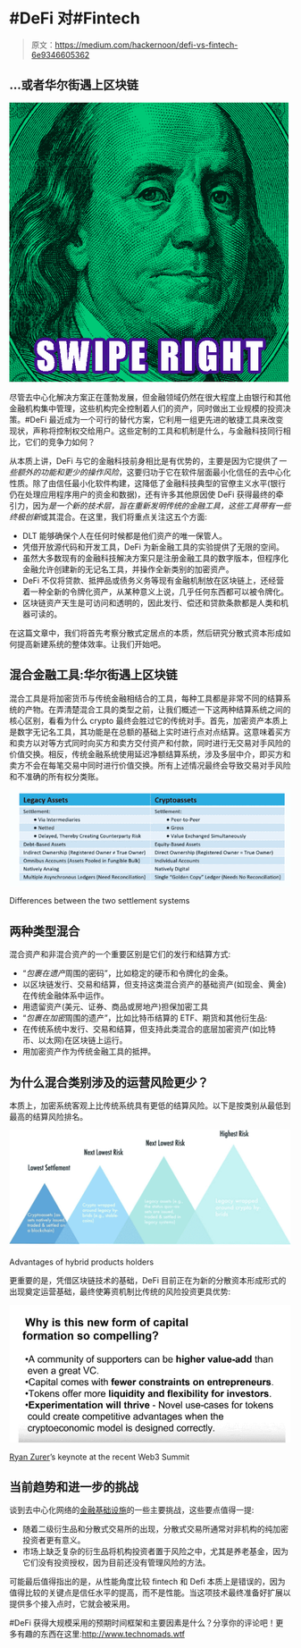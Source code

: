 # #DeFi 对#Fintech

> 原文：<https://medium.com/hackernoon/defi-vs-fintech-6e9346605362>

## …或者华尔街遇上区块链

![](img/6ae6bed36986168791cbbe280d62f8df.png)

尽管去中心化解决方案正在蓬勃发展，但金融领域仍然在很大程度上由银行和其他金融机构集中管理，这些机构完全控制着人们的资产，同时做出工业规模的投资决策。#DeFi 最近成为一个可行的替代方案，它利用一组更先进的敏捷工具来改变现状，声称将控制权交给用户。这些定制的工具和机制是什么，与金融科技同行相比，它们的竞争力如何？

从本质上讲，DeFi 与它的金融科技前身相比是有优势的，主要是因为它提供了*一些额外的功能和更少的操作风险*，这要归功于它在软件层面最小化信任的去中心化性质。除了由信任最小化软件构建，这降低了金融科技典型的官僚主义水平(银行仍在处理应用程序用户的资金和数据)，还有许多其他原因使 DeFi 获得最终的牵引力，因为*是一个新的技术层，旨在重新发明传统的金融工具，这些工具带有一些终极创新*或其混合。在这里，我们将重点关注这五个方面:

*   DLT 能够确保个人在任何时候都是他们资产的唯一保管人。
*   凭借开放源代码和开发工具，DeFi 为新金融工具的实验提供了无限的空间。
*   虽然大多数现有的金融科技解决方案只是注册金融工具的数字版本，但程序化金融允许创建新的无记名工具，并操作全新类别的加密资产。
*   DeFi 不仅将贷款、抵押品或债务义务等现有金融机制放在区块链上，还经营着一种全新的令牌化资产，从某种意义上说，几乎任何东西都可以被令牌化。
*   区块链资产天生是可访问和透明的，因此发行、偿还和贷款条款都是人类和机器可读的。

在这篇文章中，我们将首先考察分散式定居点的本质，然后研究分散式资本形成如何提高新建系统的整体效率。让我们开始吧。

## 混合金融工具:华尔街遇上区块链

混合工具是将加密货币与传统金融相结合的工具，每种工具都是非常不同的结算系统的产物。在弄清楚混合工具的类型之前，让我们概述一下这两种结算系统之间的核心区别，看看为什么 crypto 最终会胜过它的传统对手。首先，加密资产本质上是数字无记名工具，其功能是在总额的基础上实时进行点对点结算。这意味着买方和卖方以对等方式同时向买方和卖方交付资产和付款，同时进行无交易对手风险的价值交换。相反，传统金融系统使用延迟净额结算系统，涉及多层中介，即买方和卖方不会在每笔交易中同时进行价值交换。所有上述情况最终会导致交易对手风险和不准确的所有权分类账。

![](img/c5b69d2ca07c6bd5c199e1c51a959b5d.png)

Differences between the two settlement systems

## 两种类型混合

混合资产和非混合资产的一个重要区别是它们的发行和结算方式:

*   “*包裹在遗产*周围的密码”，比如稳定的硬币和令牌化的金条。
*   以区块链发行、交易和结算，但支持这类混合资产的基础资产(如现金、黄金)在传统金融体系中运作。
*   用遗留资产(美元、证券、商品或房地产)担保加密工具
*   “*包裹在加密*周围的遗产”，比如比特币结算的 ETF、期货和其他衍生品:
*   在传统系统中发行、交易和结算，但支持此类混合的底层加密资产(如比特币、以太网)在区块链上运行。
*   用加密资产作为传统金融工具的抵押。

## 为什么混合类别涉及的运营风险更少？

本质上，加密系统客观上比传统系统具有更低的结算风险。以下是按类别从最低到最高的结算风险排名。

![](img/6c21ba94e437c695756675c87df4a205.png)

Advantages of hybrid products holders

更重要的是，凭借区块链技术的基础，DeFi 目前正在为新的分散资本形成形式的出现奠定运营基础，最终使筹资机制比传统的风险投资更具优势:

![](img/c9f379987e013576016d70d14a3a3b22.png)

[Ryan Zurer](https://www.youtube.com/watch?v=ojIfL21eQi4)’s keynote at the recent Web3 Summit

## 当前趋势和进一步的挑战

谈到去中心化网络的[金融基础设施](https://www.youtube.com/watch?v=6WT3oEporNA)的一些主要挑战，这些要点值得一提:

*   随着二级衍生品和分散式交易所的出现，分散式交易所通常对非机构的纯加密投资者更有意义。
*   市场上缺乏复杂的衍生品将机构投资者置于风险之中，尤其是养老基金，因为它们没有投资授权，因为目前还没有管理风险的方法。

可能最后值得指出的是，从性能角度比较 fintech 和 Defi 本质上是错误的，因为值得比较的关键点是信任水平的提高，而不是性能。当这项技术最终准备好扩展以提供多个接入点时，它就会被采用。

#DeFi 获得大规模采用的预期时间框架和主要因素是什么？分享你的评论吧！更多有趣的东西在这里:http://www.technomads.wtf